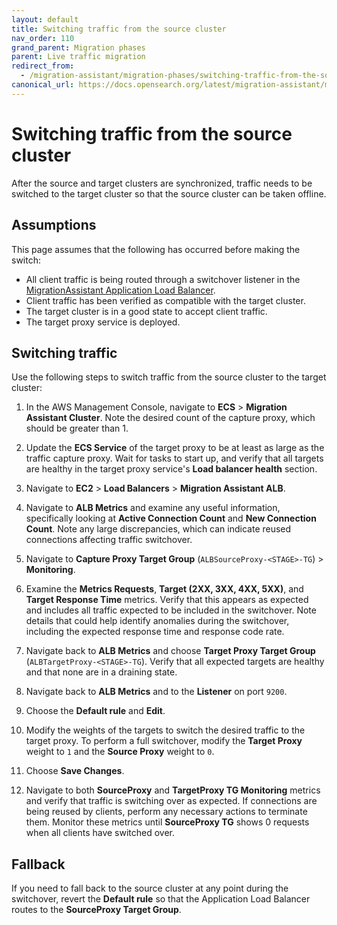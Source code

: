 ```yaml
---
layout: default
title: Switching traffic from the source cluster
nav_order: 110
grand_parent: Migration phases
parent: Live traffic migration
redirect_from:
  - /migration-assistant/migration-phases/switching-traffic-from-the-source-cluster/
canonical_url: https://docs.opensearch.org/latest/migration-assistant/migration-phases/live-traffic-migration/switching-traffic-from-the-source-cluster/
---
```


# Switching traffic from the source cluster

After the source and target clusters are synchronized, traffic needs to be switched to the target cluster so that the source cluster can be taken offline.

## Assumptions

This page assumes that the following has occurred before making the switch:

- All client traffic is being routed through a switchover listener in the [MigrationAssistant Application Load Balancer]({{site.url}}{{site.baseurl}}/migration-assistant/migration-phases/backfill/).
- Client traffic has been verified as compatible with the target cluster.
- The target cluster is in a good state to accept client traffic.
- The target proxy service is deployed.

## Switching traffic

Use the following steps to switch traffic from the source cluster to the target cluster:

1. In the AWS Management Console, navigate to **ECS** > **Migration Assistant Cluster**. Note the desired count of the capture proxy, which should be greater than 1.

2. Update the **ECS Service** of the target proxy to be at least as large as the traffic capture proxy. Wait for tasks to start up, and verify that all targets are healthy in the target proxy service's **Load balancer health** section.

3. Navigate to **EC2** > **Load Balancers** > **Migration Assistant ALB**.

4. Navigate to **ALB Metrics** and examine any useful information, specifically looking at **Active Connection Count** and **New Connection Count**. Note any large discrepancies, which can indicate reused connections affecting traffic switchover.

5. Navigate to **Capture Proxy Target Group** (`ALBSourceProxy-<STAGE>-TG`) > **Monitoring**.

6. Examine the **Metrics Requests**, **Target (2XX, 3XX, 4XX, 5XX)**, and **Target Response Time** metrics. Verify that this appears as expected and includes all traffic expected to be included in the switchover. Note details that could help identify anomalies during the switchover, including the expected response time and response code rate.

7. Navigate back to **ALB Metrics** and choose **Target Proxy Target Group** (`ALBTargetProxy-<STAGE>-TG`). Verify that all expected targets are healthy and that none are in a draining state.

8. Navigate back to **ALB Metrics** and to the **Listener** on port `9200`.

9. Choose the **Default rule** and **Edit**.

10. Modify the weights of the targets to switch the desired traffic to the target proxy. To perform a full switchover, modify the **Target Proxy** weight to `1` and the **Source Proxy** weight to `0`.

11. Choose **Save Changes**.

12. Navigate to both **SourceProxy** and **TargetProxy TG Monitoring** metrics and verify that traffic is switching over as expected. If connections are being reused by clients, perform any necessary actions to terminate them. Monitor these metrics until **SourceProxy TG** shows 0 requests when all clients have switched over.


## Fallback

If you need to fall back to the source cluster at any point during the switchover, revert the **Default rule** so that the Application Load Balancer routes to the **SourceProxy Target Group**.
